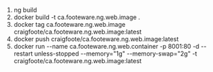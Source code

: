 1. ng build
1. docker build -t ca.footeware.ng.web.image .
1. docker tag ca.footeware.ng.web.image craigfoote/ca.footeware.ng.web.image:latest
1. docker push craigfoote/ca.footeware.ng.web.image:latest
1. docker run --name ca.footeware.ng.web.container -p 8001:80 -d --restart unless-stopped --memory="1g" --memory-swap="2g" -t craigfoote/ca.footeware.ng.web.image:latest